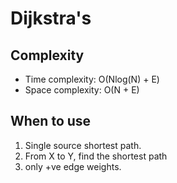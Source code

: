 # Dijkstra's

## Complexity
- Time complexity: O(Nlog(N) + E)
- Space complexity: O(N + E)

## When to use
1. Single source shortest path.
2. From X to Y, find the shortest path
3. only +ve edge weights.